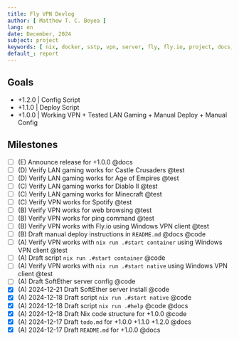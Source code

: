 ```yaml
---
title: Fly VPN Devlog
author: [ Matthew T. C. Boyea ]
lang: en
date: December, 2024
subject: project
keywords: [ nix, docker, sstp, vpn, server, fly, fly.io, project, docs, code, test, history, log ]
default_: report
---
```


## Goals

- +1.2.0 | Config Script
- +1.1.0 | Deploy Script
- +1.0.0 | Working VPN + Tested LAN Gaming + Manual Deploy + Manual Config

## Milestones

- [ ] (E) Announce release for +1.0.0 @docs
- [ ] (D) Verify LAN gaming works for Castle Crusaders @test
- [ ] (D) Verify LAN gaming works for Age of Empires @test
- [ ] (C) Verify LAN gaming works for Diablo II @test
- [ ] (C) Verify LAN gaming works for Minecraft @test
- [ ] (C) Verify VPN works for Spotify @test
- [ ] (B) Verify VPN works for web browsing @test
- [ ] (B) Verify VPN works for ping command @test
- [ ] (B) Verify VPN works with Fly.io using Windows VPN client @test
- [ ] (B) Draft manual deploy instructions in `README.md` @docs @code
- [ ] (A) Verify VPN works with `nix run .#start container` using Windows VPN client @test
- [ ] (A) Draft script `nix run .#start container` @code
- [ ] (A) Verify VPN works with `nix run .#start native` using Windows VPN client @test
- [ ] (A) Draft SoftEther server config @code
- [x] (A) 2024-12-21 Draft SoftEther server install @code
- [x] (A) 2024-12-18 Draft script `nix run .#start native` @code
- [x] (A) 2024-12-18 Draft script `nix run .#help` @code @docs
- [x] (A) 2024-12-18 Draft Nix code structure for +1.0.0 @code
- [x] (A) 2024-12-17 Draft `todo.md` for +1.0.0 +1.1.0 +1.2.0 @docs
- [x] (A) 2024-12-17 Draft `README.md` for +1.0.0 @docs
